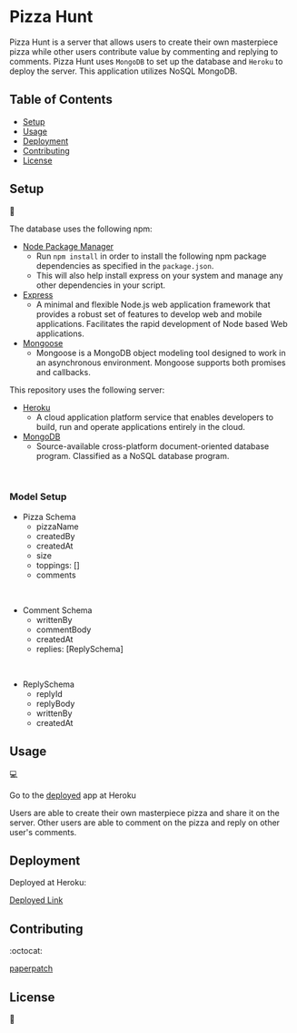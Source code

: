 # Pizza Hunt

Pizza Hunt is a server that allows users to create their own masterpiece pizza while other users contribute value by commenting and replying to comments. Pizza Hunt uses `MongoDB` to set up the database and `Heroku` to deploy the server. This application utilizes NoSQL MongoDB.

## Table of Contents

* [Setup](#setup)
* [Usage](#usage)
* [Deployment](#deployment)
* [Contributing](#contributing)
* [License](#license)

## Setup
:floppy_disk:

The database uses the following npm:

- [Node Package Manager](https://nodejs.org/en/)
  - Run `npm install` in order to install the following npm package dependencies as specified in the `package.json`.
  - This will also help install express on your system and manage any other dependencies in your script.
- [Express](https://www.npmjs.com/package/express)
  - A minimal and flexible Node.js web application framework that provides a robust set of features to develop web and mobile applications. Facilitates the rapid development of Node based Web applications.
- [Mongoose](https://www.npmjs.com/package/mongoose)
  - Mongoose is a MongoDB object modeling tool designed to work in an asynchronous environment. Mongoose supports both promises and callbacks.

This repository uses the following server:

- [Heroku](https://heroku.com/)
  - A cloud application platform service that enables developers to build, run and operate applications entirely in the cloud.
- [MongoDB](https://www.mongodb.com/)
  - Source-available cross-platform document-oriented database program. Classified as a NoSQL database program.

<br/>

### Model Setup

- Pizza Schema
  - pizzaName
  - createdBy
  - createdAt
  - size
  - toppings: []
  - comments

<br/>

- Comment Schema
  - writtenBy
  - commentBody
  - createdAt
  - replies: [ReplySchema]

<br/>

- ReplySchema
  - replyId
  - replyBody
  - writtenBy
  - createdAt

## Usage

:computer:

Go to the [deployed](https://pizza-hunt-program.herokuapp.com/) app at Heroku

Users are able to create their own masterpiece pizza and share it on the server. Other users are able to comment on the pizza and reply on other user's comments.

## Deployment

Deployed at Heroku:

[Deployed Link](https://pizza-hunt-program.herokuapp.com/)

## Contributing

:octocat:

[paperpatch](https://github.com/paperpatch) </br>

## License

:receipt:

